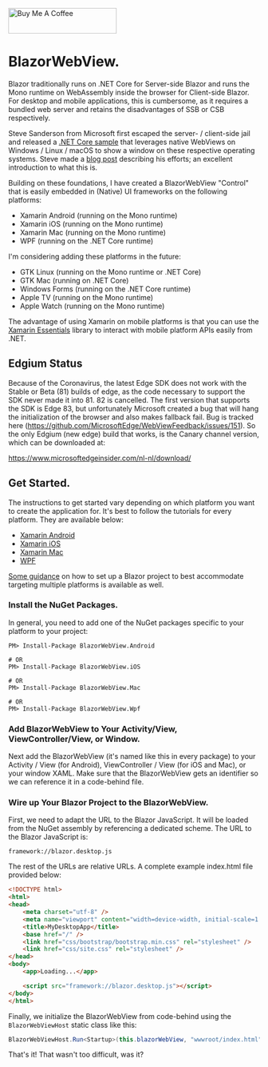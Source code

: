 <a href="https://www.buymeacoffee.com/jspuij" target="_blank"><img src="https://cdn.buymeacoffee.com/buttons/default-orange.png" alt="Buy Me A Coffee" style="height: 51px !important;width: 217px !important;" ></a>

# BlazorWebView.

Blazor traditionally runs on .NET Core for Server-side Blazor and runs the Mono runtime on WebAssembly inside the
browser for Client-side Blazor. For desktop and mobile applications, this is cumbersome, as it requires a bundled web 
server and retains the disadvantages of SSB or CSB respectively.

Steve Sanderson from Microsoft first escaped the server- / client-side jail and released a
[.NET Core sample](https://github.com/SteveSandersonMS/WebWindow) that leverages native
WebViews on Windows / Linux / macOS to show a window on these respective operating systems.
Steve made a
[blog post](https://blog.stevensanderson.com/2019/11/18/2019-11-18-webwindow-a-cross-platform-webview-for-dotnet-core/)
describing his efforts; an excellent introduction to what this is.

Building on these foundations, I have created a BlazorWebView "Control" that is easily embedded in (Native) UI frameworks
on the following platforms:

* Xamarin Android (running on the Mono runtime)
* Xamarin iOS (running on the Mono runtime)
* Xamarin Mac (running on the Mono runtime)
* WPF (running on the .NET Core runtime)

I'm considering adding these platforms in the future:

* GTK Linux (running on the Mono runtime or .NET Core)
* GTK Mac (running on .NET Core)
* Windows Forms (running on the .NET Core runtime)
* Apple TV (running on the Mono runtime)
* Apple Watch  (running on the Mono runtime)

The advantage of using Xamarin on mobile platforms is that you can use the
[Xamarin Essentials](https://docs.microsoft.com/en-us/xamarin/essentials/) library to interact with mobile platform
APIs easily from .NET.

## Edgium Status

Because of the Coronavirus, the latest Edge SDK does not work with the Stable or Beta (81) builds of edge, as the code necessary
to support the SDK never made it into 81. 82 is cancelled. The first version that supports the SDK is Edge 83, but unfortunately
Microsoft created a bug that will hang the initialization of the browser and also makes fallback fail.
Bug is tracked here (https://github.com/MicrosoftEdge/WebViewFeedback/issues/151). So the only Edgium (new edge) build
that works, is the Canary channel version, which can be downloaded at:

https://www.microsoftedgeinsider.com/nl-nl/download/

## Get Started.

The instructions to get started vary depending on which platform you want to create the application for. It's best
to follow the tutorials for every platform. They are available below:

* [Xamarin Android](https://jspuij.github.io/BlazorWebView.Docs/pages/androidtutorial.html)
* [Xamarin iOS](https://jspuij.github.io/BlazorWebView.Docs/pages/iostutorial.html)
* [Xamarin Mac](https://jspuij.github.io/BlazorWebView.Docs/pages/mactutorial.html)
* [WPF](https://jspuij.github.io/BlazorWebView.Docs/pages/wpftutorial.html)

[Some guidance](prepare.md) on how to set up a Blazor project to best accommodate targeting multiple platforms is available as well.

### Install the NuGet Packages.

In general, you need to add one of the NuGet packages specific to your platform to your project:

```
PM> Install-Package BlazorWebView.Android

# OR
PM> Install-Package BlazorWebView.iOS

# OR
PM> Install-Package BlazorWebView.Mac

# OR
PM> Install-Package BlazorWebView.Wpf
```

### Add BlazorWebView to Your Activity/View, ViewController/View, or Window.

Next add the BlazorWebView (it's named like this in every package) to your Activity / View (for Android),
ViewController / View (for iOS and Mac), or your window XAML. Make sure that the BlazorWebView gets an
identifier so we can reference it in a code-behind file.

### Wire up Your Blazor Project to the BlazorWebView.

First, we need to adapt the URL to the Blazor JavaScript. It will be loaded from the NuGet assembly by
referencing a dedicated scheme. The URL to the Blazor JavaScript is:

```
framework://blazor.desktop.js
```

The rest of the URLs are relative URLs. A complete example index.html file provided below:

```html
<!DOCTYPE html>
<html>
<head>
    <meta charset="utf-8" />
    <meta name="viewport" content="width=device-width, initial-scale=1.0, maximum-scale=1.0, user-scalable=no" />
    <title>MyDesktopApp</title>
    <base href="/" />
    <link href="css/bootstrap/bootstrap.min.css" rel="stylesheet" />
    <link href="css/site.css" rel="stylesheet" />
</head>
<body>
    <app>Loading...</app>

    <script src="framework://blazor.desktop.js"></script>
</body>
</html>
```

Finally, we initialize the BlazorWebView from code-behind using the `BlazorWebViewHost` static class like this:

```csharp
BlazorWebViewHost.Run<Startup>(this.blazorWebView, "wwwroot/index.html");
```

That's it! That wasn't too difficult, was it?
